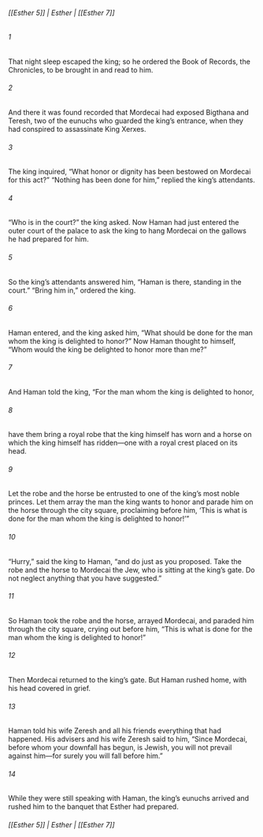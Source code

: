 ###### [[Esther 5]] | Esther | [[Esther 7]]

###### 1
That night sleep escaped the king; so he ordered the Book of Records, the Chronicles, to be brought in and read to him.
###### 2
And there it was found recorded that Mordecai had exposed Bigthana and Teresh, two of the eunuchs who guarded the king’s entrance, when they had conspired to assassinate King Xerxes.
###### 3
The king inquired, “What honor or dignity has been bestowed on Mordecai for this act?” “Nothing has been done for him,” replied the king’s attendants.
###### 4
“Who is in the court?” the king asked. Now Haman had just entered the outer court of the palace to ask the king to hang Mordecai on the gallows he had prepared for him.
###### 5
So the king’s attendants answered him, “Haman is there, standing in the court.” “Bring him in,” ordered the king.
###### 6
Haman entered, and the king asked him, “What should be done for the man whom the king is delighted to honor?” Now Haman thought to himself, “Whom would the king be delighted to honor more than me?”
###### 7
And Haman told the king, “For the man whom the king is delighted to honor,
###### 8
have them bring a royal robe that the king himself has worn and a horse on which the king himself has ridden—one with a royal crest placed on its head.
###### 9
Let the robe and the horse be entrusted to one of the king’s most noble princes. Let them array the man the king wants to honor and parade him on the horse through the city square, proclaiming before him, ‘This is what is done for the man whom the king is delighted to honor!’”
###### 10
“Hurry,” said the king to Haman, “and do just as you proposed. Take the robe and the horse to Mordecai the Jew, who is sitting at the king’s gate. Do not neglect anything that you have suggested.”
###### 11
So Haman took the robe and the horse, arrayed Mordecai, and paraded him through the city square, crying out before him, “This is what is done for the man whom the king is delighted to honor!”
###### 12
Then Mordecai returned to the king’s gate. But Haman rushed home, with his head covered in grief.
###### 13
Haman told his wife Zeresh and all his friends everything that had happened. His advisers and his wife Zeresh said to him, “Since Mordecai, before whom your downfall has begun, is Jewish, you will not prevail against him—for surely you will fall before him.”
###### 14
While they were still speaking with Haman, the king’s eunuchs arrived and rushed him to the banquet that Esther had prepared.

###### [[Esther 5]] | Esther | [[Esther 7]]
